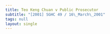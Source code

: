 ```yaml
---
title: Teo Keng Chuan v Public Prosecutor
subtitle: "[2001] SGHC 49 / 16\_March\_2001"
tags: null
layout: single
---
```


